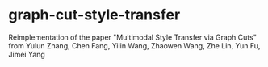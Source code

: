 # graph-cut-style-transfer
Reimplementation of the paper "Multimodal Style Transfer via Graph Cuts" from Yulun Zhang, Chen Fang, Yilin Wang, Zhaowen Wang, Zhe Lin, Yun Fu, Jimei Yang

